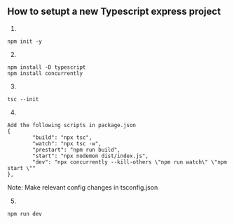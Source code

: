 ## How to setupt a new Typescript express project

1.
```
npm init -y
```

2.
```
npm install -D typescript
npm install concurrently
```

3.
```
tsc --init
```

4.
```
Add the following scripts in package.json
{
		"build": "npx tsc",
		"watch": "npx tsc -w",
		"prestart": "npm run build",
		"start": "npx nodemon dist/index.js",
		"dev": "npx concurrently --kill-others \"npm run watch\" \"npm start \""
},
```

Note: Make relevant config changes in tsconfig.json

5.
```
npm run dev
```